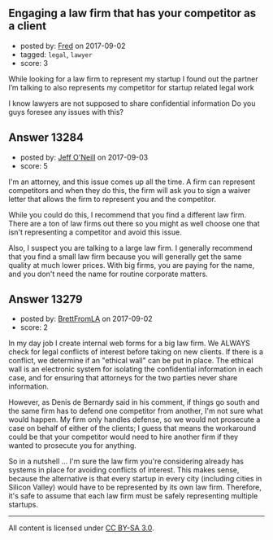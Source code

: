 ## Engaging a law firm that has your competitor as a client

- posted by: [Fred](https://stackexchange.com/users/11677473/fred) on 2017-09-02
- tagged: `legal`, `lawyer`
- score: 3

While looking for a law firm to represent my startup I found out the partner I’m talking to also represents my competitor for startup related legal work

I know lawyers are not supposed to share confidential information
Do you guys foresee any issues with this?


## Answer 13284

- posted by: [Jeff O'Neill](https://stackexchange.com/users/46273/jeff-o-neill) on 2017-09-03
- score: 5

I'm an attorney, and this issue comes up all the time.  A firm can represent competitors and when they do this, the firm will ask you to sign a waiver letter that allows the firm to represent you and the competitor.

While you could do this, I recommend that you find a different law firm.  There are a ton of law firms out there so you might as well choose one that isn't representing a competitor and avoid this issue.

Also, I suspect you are talking to a large law firm. I generally recommend that you find a small law firm because you will generally get the same quality at much lower prices. With big firms, you are paying for the name, and you don't need the name for routine corporate matters.


## Answer 13279

- posted by: [BrettFromLA](https://stackexchange.com/users/2813127/brettfromla) on 2017-09-02
- score: 2

In my day job I create internal web forms for a big law firm. We ALWAYS check for legal conflicts of interest before taking on new clients. If there is a conflict, we determine if an "ethical wall" can be put in place. The ethical wall is an electronic system for isolating the confidential information in each case, and for ensuring that attorneys for the two parties never share information.

However, as Denis de Bernardy said in his comment, if things go south and the same firm has to defend one competitor from another, I'm not sure what would happen. My firm only handles defense, so we would not prosecute a case on behalf of either of the clients; I guess that means the workaround could be that your competitor would need to hire another firm if they wanted to prosecute you for anything.

So in a nutshell ... I'm sure the law firm you're considering already has systems in place for avoiding conflicts of interest. This makes sense, because the alternative is that every startup in every city (including cities in Silicon Valley) would have to be represented by its own law firm. Therefore, it's safe to assume that each law firm must be safely representing multiple startups.



---

All content is licensed under [CC BY-SA 3.0](https://creativecommons.org/licenses/by-sa/3.0/).
